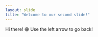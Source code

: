 ```yaml
---
layout: slide
title: "Welcome to our second slide!"
---
```

Hi there! 😁
Use the left arrow to go back!
